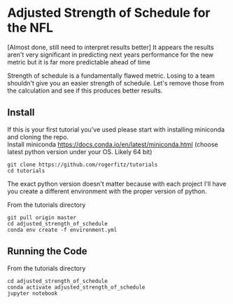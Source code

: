 # Adjusted Strength of Schedule for the NFL
[Almost done, still need to interpret results better] It appears the results aren't very significant in predicting next years performance for the new metric but it is far more predictable ahead of time
  
Strength of schedule is a fundamentally flawed metric. Losing to a team shouldn't give you an easier strength of schedule. 
Let's remove those from the calculation and see if this produces better results.  

## Install
If this is your first tutorial you've used please start with installing miniconda and cloning the repo.  
Install miniconda https://docs.conda.io/en/latest/miniconda.html (choose latest python version under your OS. Likely 64 bit)
```
git clone https://github.com/rogerfitz/tutorials
cd tutorials
```
The exact python version doesn't matter because with each project I'll have you create a different environment with the proper version of python.

From the tutorials directory
```
git pull origin master
cd adjusted_strength_of_schedule
conda env create -f environment.yml
```

## Running the Code
From the tutorials directory
```
cd adjusted_strength_of_schedule
conda activate adjusted_strength_of_schedule
jupyter notebook
```